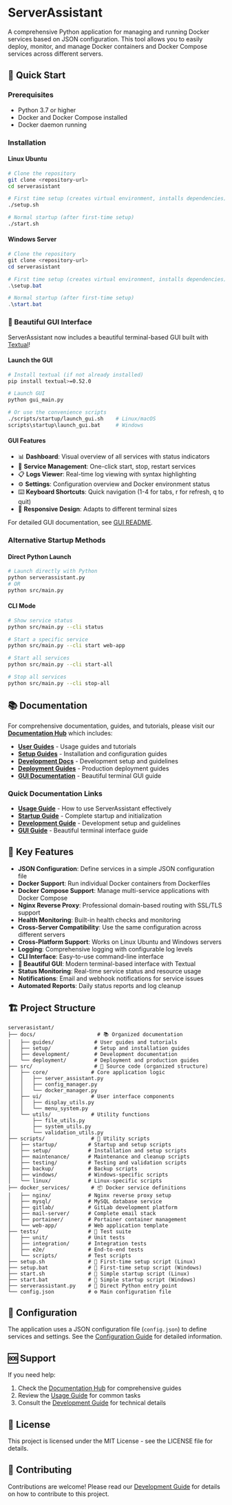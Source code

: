 # ServerAssistant

A comprehensive Python application for managing and running Docker services based on JSON configuration. This tool allows you to easily deploy, monitor, and manage Docker containers and Docker Compose services across different servers.

## 🚀 Quick Start

### Prerequisites
- Python 3.7 or higher
- Docker and Docker Compose installed
- Docker daemon running

### Installation

#### Linux Ubuntu
```bash
# Clone the repository
git clone <repository-url>
cd serverasistant

# First time setup (creates virtual environment, installs dependencies)
./setup.sh

# Normal startup (after first-time setup)
./start.sh
```

#### Windows Server
```powershell
# Clone the repository
git clone <repository-url>
cd serverasistant

# First time setup (creates virtual environment, installs dependencies)
.\setup.bat

# Normal startup (after first-time setup)
.\start.bat
```

### 🎨 Beautiful GUI Interface

ServerAssistant now includes a beautiful terminal-based GUI built with [Textual](https://textual.textualize.io/)!

#### Launch the GUI

```bash
# Install textual (if not already installed)
pip install textual>=0.52.0

# Launch GUI
python gui_main.py

# Or use the convenience scripts
./scripts/startup/launch_gui.sh    # Linux/macOS
scripts\startup\launch_gui.bat     # Windows
```

#### GUI Features
- 📊 **Dashboard**: Visual overview of all services with status indicators
- 🔧 **Service Management**: One-click start, stop, restart services
- 📋 **Logs Viewer**: Real-time log viewing with syntax highlighting
- ⚙️ **Settings**: Configuration overview and Docker environment status
- ⌨️ **Keyboard Shortcuts**: Quick navigation (1-4 for tabs, r for refresh, q to quit)
- 📱 **Responsive Design**: Adapts to different terminal sizes

For detailed GUI documentation, see [GUI README](docs/GUI_README.md).

### Alternative Startup Methods

#### Direct Python Launch
```bash
# Launch directly with Python
python serverassistant.py
# OR
python src/main.py
```

#### CLI Mode
```bash
# Show service status
python src/main.py --cli status

# Start a specific service
python src/main.py --cli start web-app

# Start all services
python src/main.py --cli start-all

# Stop all services
python src/main.py --cli stop-all
```

## 📚 Documentation

For comprehensive documentation, guides, and tutorials, please visit our **[Documentation Hub](docs/index.md)** which includes:

- **[User Guides](docs/guides/)** - Usage guides and tutorials
- **[Setup Guides](docs/setup/)** - Installation and configuration guides  
- **[Development Docs](docs/development/)** - Development setup and guidelines
- **[Deployment Guides](docs/deployment/)** - Production deployment guides
- **[GUI Documentation](docs/GUI_README.md)** - Beautiful terminal GUI guide

### Quick Documentation Links
- **[Usage Guide](docs/guides/usage-guide.md)** - How to use ServerAssistant effectively
- **[Startup Guide](docs/setup/startup-guide.md)** - Complete startup and initialization
- **[Development Guide](docs/development/development-guide.md)** - Development setup and guidelines
- **[GUI Guide](docs/GUI_README.md)** - Beautiful terminal interface guide

## 🎯 Key Features

- **JSON Configuration**: Define services in a simple JSON configuration file
- **Docker Support**: Run individual Docker containers from Dockerfiles
- **Docker Compose Support**: Manage multi-service applications with Docker Compose
- **Nginx Reverse Proxy**: Professional domain-based routing with SSL/TLS support
- **Health Monitoring**: Built-in health checks and monitoring
- **Cross-Server Compatibility**: Use the same configuration across different servers
- **Cross-Platform Support**: Works on Linux Ubuntu and Windows servers
- **Logging**: Comprehensive logging with configurable log levels
- **CLI Interface**: Easy-to-use command-line interface
- **🎨 Beautiful GUI**: Modern terminal-based interface with Textual
- **Status Monitoring**: Real-time service status and resource usage
- **Notifications**: Email and webhook notifications for service issues
- **Automated Reports**: Daily status reports and log cleanup

## 🏗️ Project Structure

```
serverasistant/
├── docs/                    # 📚 Organized documentation
│   ├── guides/             # User guides and tutorials
│   ├── setup/              # Setup and installation guides
│   ├── development/        # Development documentation
│   └── deployment/         # Deployment and production guides
├── src/                    # 🐍 Source code (organized structure)
│   ├── core/              # Core application logic
│   │   ├── server_assistant.py
│   │   ├── config_manager.py
│   │   └── docker_manager.py
│   ├── ui/                # User interface components
│   │   ├── display_utils.py
│   │   └── menu_system.py
│   └── utils/             # Utility functions
│       ├── file_utils.py
│       ├── system_utils.py
│       └── validation_utils.py
├── scripts/               # 🔧 Utility scripts
│   ├── startup/          # Startup and setup scripts
│   ├── setup/            # Installation and setup scripts
│   ├── maintenance/      # Maintenance and cleanup scripts
│   ├── testing/          # Testing and validation scripts
│   ├── backup/           # Backup scripts
│   ├── windows/          # Windows-specific scripts
│   └── linux/            # Linux-specific scripts
├── docker_services/       # 📦 Docker service definitions
│   ├── nginx/            # Nginx reverse proxy setup
│   ├── mysql/            # MySQL database service
│   ├── gitlab/           # GitLab development platform
│   ├── mail-server/      # Complete email stack
│   ├── portainer/        # Portainer container management
│   └── web-app/          # Web application template
├── tests/                # 🧪 Test suite
│   ├── unit/             # Unit tests
│   ├── integration/      # Integration tests
│   ├── e2e/              # End-to-end tests
│   └── scripts/          # Test scripts
├── setup.sh              # 🔧 First-time setup script (Linux)
├── setup.bat             # 🔧 First-time setup script (Windows)
├── start.sh              # 🚀 Simple startup script (Linux)
├── start.bat             # 🚀 Simple startup script (Windows)
├── serverassistant.py    # 🐍 Direct Python entry point
└── config.json           # ⚙️ Main configuration file
```

## 🔧 Configuration

The application uses a JSON configuration file (`config.json`) to define services and settings. See the [Configuration Guide](docs/setup/startup-guide.md#configuration) for detailed information.

## 🆘 Support

If you need help:
1. Check the [Documentation Hub](docs/index.md) for comprehensive guides
2. Review the [Usage Guide](docs/guides/usage-guide.md) for common tasks
3. Consult the [Development Guide](docs/development/development-guide.md) for technical details

## 📄 License

This project is licensed under the MIT License - see the LICENSE file for details.

## 🤝 Contributing

Contributions are welcome! Please read our [Development Guide](docs/development/development-guide.md) for details on how to contribute to this project. 